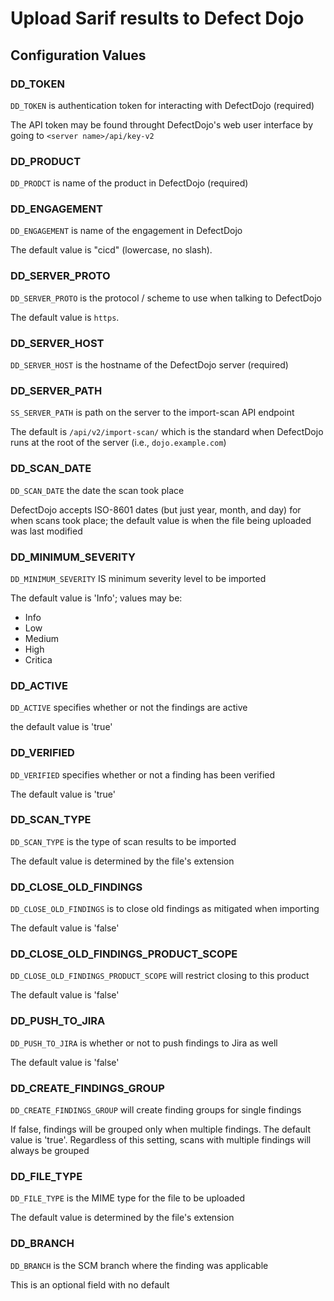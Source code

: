 # Upload Sarif results to Defect Dojo

## Configuration Values

### DD_TOKEN

`DD_TOKEN` is authentication token for interacting with DefectDojo (required)

The API token may be found throught DefectDojo's web user interface
by going to `<server name>/api/key-v2`

### DD_PRODUCT

`DD_PRODCT` is name of the product in DefectDojo (required)

### DD_ENGAGEMENT

`DD_ENGAGEMENT` is name of the engagement in DefectDojo

The default value is "cicd" (lowercase, no slash).

### DD_SERVER_PROTO

`DD_SERVER_PROTO` is the protocol / scheme to use when talking to DefectDojo

The default value is `https`.

### DD_SERVER_HOST

`DD_SERVER_HOST` is the hostname of the DefectDojo server (required)

### DD_SERVER_PATH

`SS_SERVER_PATH` is path on the server to the import-scan API endpoint

The default is `/api/v2/import-scan/` which is the standard when
DefectDojo runs at the root of the server (i.e., `dojo.example.com`)

### DD_SCAN_DATE

`DD_SCAN_DATE` the date the scan took place

DefectDojo accepts ISO-8601 dates (but just year, month, and day)
for when scans took place; the default value is when the file being
uploaded was last modified

### DD_MINIMUM_SEVERITY

`DD_MINIMUM_SEVERITY` IS minimum severity level to be imported

The default value is 'Info'; values may be:

* Info
* Low
* Medium
* High
* Critica

### DD_ACTIVE

`DD_ACTIVE` specifies whether or not the findings are active

the default value is 'true'

### DD_VERIFIED

`DD_VERIFIED` specifies whether or not a finding has been verified

The default value is 'true'

### DD_SCAN_TYPE

`DD_SCAN_TYPE` is the type of scan results to be imported

The default value is determined by the file's extension

### DD_CLOSE_OLD_FINDINGS

`DD_CLOSE_OLD_FINDINGS` is to close old findings as mitigated when importing

The default value is 'false'

### DD_CLOSE_OLD_FINDINGS_PRODUCT_SCOPE

`DD_CLOSE_OLD_FINDINGS_PRODUCT_SCOPE` will restrict closing to this product

The default value is 'false'

### DD_PUSH_TO_JIRA

`DD_PUSH_TO_JIRA` is whether or not to push findings to Jira as well

The default value is 'false'

### DD_CREATE_FINDINGS_GROUP

`DD_CREATE_FINDINGS_GROUP` will create finding groups for single findings

If false, findings will be grouped only when multiple findings.  The default
value is 'true'.  Regardless of this setting, scans with multiple findings
will always be grouped

### DD_FILE_TYPE

`DD_FILE_TYPE` is the MIME type for the file to be uploaded

The default value is determined by the file's extension

### DD_BRANCH

`DD_BRANCH` is the SCM branch where the finding was applicable

This is an optional field with no default
